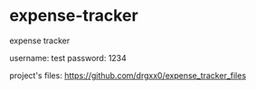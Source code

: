 # expense-tracker
expense tracker

username: test
password: 1234

project's files: https://github.com/drgxx0/expense_tracker_files
